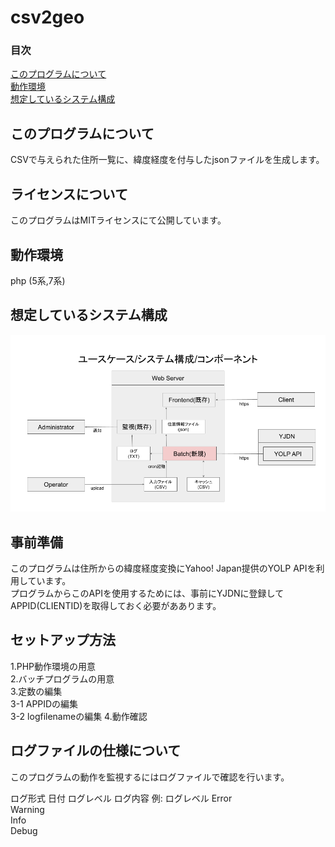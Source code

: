 # csv2geo

### 目次
[このプログラムについて](#mokuji001)  
[動作環境](#mokuji101)  
[想定しているシステム構成](#mokuji201)  

<a id="mokuji001"></a>
## このプログラムについて
CSVで与えられた住所一覧に、緯度経度を付与したjsonファイルを生成します。

## ライセンスについて
このプログラムはMITライセンスにて公開しています。

<a id="mokuji101"></a>
## 動作環境
php (5系,7系)

<a id="mokuji201"></a>
## 想定しているシステム構成
![dialog](systemdialog.png)

## 事前準備
このプログラムは住所からの緯度経度変換にYahoo! Japan提供のYOLP APIを利用しています。  
プログラムからこのAPIを使用するためには、事前にYJDNに登録してAPPID(CLIENTID)を取得しておく必要がああります。  

## セットアップ方法
1.PHP動作環境の用意  
2.バッチプログラムの用意  
3.定数の編集  
3-1 APPIDの編集  
3-2 logfilenameの編集
4.動作確認

## ログファイルの仕様について
このプログラムの動作を監視するにはログファイルで確認を行います。  

ログ形式
日付 ログレベル ログ内容
例:
ログレベル
Error  
Warning  
Info  
Debug  



